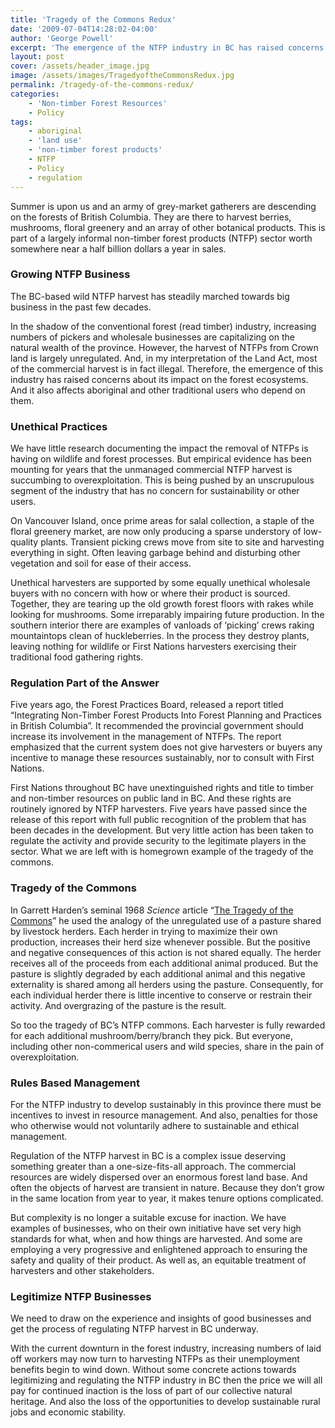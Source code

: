 ```yaml
---
title: 'Tragedy of the Commons Redux'
date: '2009-07-04T14:28:02-04:00'
author: 'George Powell'
excerpt: 'The emergence of the NTFP industry in BC has raised concerns about its impact on the forest ecosystems and on the aboriginal and other traditional users who depend on them. Without some concrete actions towards legitimizing and regulating the NTFP industry in BC then the price we will all pay for continued inaction is loss of part of our collective natural heritage and the loss of the opportunities to develop sustainable rural jobs and economic stability.'
layout: post
cover: /assets/header_image.jpg
image: /assets/images/TragedyoftheCommonsRedux.jpg
permalink: /tragedy-of-the-commons-redux/
categories:
    - 'Non-timber Forest Resources'
    - Policy
tags:
    - aboriginal
    - 'land use'
    - 'non-timber forest products'
    - NTFP
    - Policy
    - regulation
---
```


Summer is upon us and an army of grey-market gatherers are descending on the forests of British Columbia. They are there to harvest berries, mushrooms, floral greenery and an array of other botanical products. This is part of a largely informal non-timber forest products (NTFP) sector worth somewhere near a half billion dollars a year in sales.

### Growing NTFP Business

The BC-based wild NTFP harvest has steadily marched towards big business in the past few decades.

In the shadow of the conventional forest (read timber) industry, increasing numbers of pickers and wholesale businesses are capitalizing on the natural wealth of the province. However, the harvest of NTFPs from Crown land is largely unregulated. And, in my interpretation of the Land Act, most of the commercial harvest is in fact illegal. Therefore, the emergence of this industry has raised concerns about its impact on the forest ecosystems. And it also affects aboriginal and other traditional users who depend on them.

### Unethical Practices

We have little research documenting the impact the removal of NTFPs is having on wildlife and forest processes. But empirical evidence has been mounting for years that the unmanaged commercial NTFP harvest is succumbing to overexploitation. This is being pushed by an unscrupulous segment of the industry that has no concern for sustainability or other users.

On Vancouver Island, once prime areas for salal collection, a staple of the floral greenery market, are now only producing a sparse understory of low-quality plants. Transient picking crews move from site to site and harvesting everything in sight. Often leaving garbage behind and disturbing other vegetation and soil for ease of their access.

Unethical harvesters are supported by some equally unethical wholesale buyers with no concern with how or where their product is sourced. Together, they are tearing up the old growth forest floors with rakes while looking for mushrooms. Some irreparably impairing future production. In the southern interior there are examples of vanloads of ‘picking’ crews raking mountaintops clean of huckleberries. In the process they destroy plants, leaving nothing for wildlife or First Nations harvesters exercising their traditional food gathering rights.

### Regulation Part of the Answer

Five years ago, the Forest Practices Board, released a report titled “Integrating Non-Timber Forest Products Into Forest Planning and Practices in British Columbia”. It recommended the provincial government should increase its involvement in the management of NTFPs. The report emphasized that the current system does not give harvesters or buyers any incentive to manage these resources sustainably, nor to consult with First Nations.

First Nations throughout BC have unextinguished rights and title to timber and non-timber resources on public land in BC. And these rights are routinely ignored by NTFP harvesters. Five years have passed since the release of this report with full public recognition of the problem that has been decades in the development. But very little action has been taken to regulate the activity and provide security to the legitimate players in the sector. What we are left with is homegrown example of the tragedy of the commons.

### Tragedy of the Commons

In Garrett Harden’s seminal 1968 *Science* article “[The Tragedy of the Commons](https://science.sciencemag.org/content/162/3859/1243)” he used the analogy of the unregulated use of a pasture shared by livestock herders. Each herder in trying to maximize their own production, increases their herd size whenever possible. But the positive and negative consequences of this action is not shared equally. The herder receives all of the proceeds from each additional animal produced. But the pasture is slightly degraded by each additional animal and this negative externality is shared among all herders using the pasture. Consequently, for each individual herder there is little incentive to conserve or restrain their activity. And overgrazing of the pasture is the result.

So too the tragedy of BC’s NTFP commons. Each harvester is fully rewarded for each additional mushroom/berry/branch they pick. But everyone, including other non-commerical users and wild species, share in the pain of overexploitation.

### Rules Based Management

For the NTFP industry to develop sustainably in this province there must be incentives to invest in resource management. And also, penalties for those who otherwise would not voluntarily adhere to sustainable and ethical management.

Regulation of the NTFP harvest in BC is a complex issue deserving something greater than a one-size-fits-all approach. The commercial resources are widely dispersed over an enormous forest land base. And often the objects of harvest are transient in nature. Because they don’t grow in the same location from year to year, it makes tenure options complicated.

But complexity is no longer a suitable excuse for inaction. We have examples of businesses, who on their own initiative have set very high standards for what, when and how things are harvested. And some are employing a very progressive and enlightened approach to ensuring the safety and quality of their product. As well as, an equitable treatment of harvesters and other stakeholders.

### Legitimize NTFP Businesses

We need to draw on the experience and insights of good businesses and get the process of regulating NTFP harvest in BC underway.

With the current downturn in the forest industry, increasing numbers of laid off workers may now turn to harvesting NTFPs as their unemployment benefits begin to wind down. Without some concrete actions towards legitimizing and regulating the NTFP industry in BC then the price we will all pay for continued inaction is the loss of part of our collective natural heritage. And also the loss of the opportunities to develop sustainable rural jobs and economic stability.
